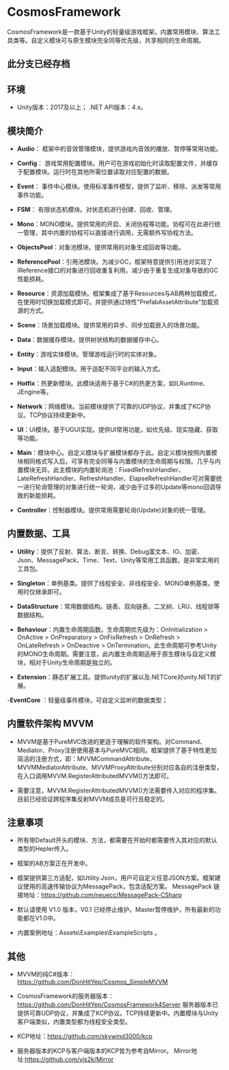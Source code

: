 # CosmosFramework
CosmosFramework是一款基于Unity的轻量级游戏框架。内置常用模块、算法工具类等。自定义模块可与原生模块完全同等优先级，共享相同的生命周期。

## 此分支已经存档

## 环境

- Unity版本：2017及以上； .NET API版本：4.x。

## 模块简介

- **Audio**： 框架中的音效管理模块，提供游戏内音效的播放、暂停等常用功能。

- **Config**： 游戏常用配置模块。用户可在游戏初始化时读取配置文件，并缓存于配置模块。运行时在其他所需位置读取对应配置的数据。

- **Event**： 事件中心模块。使用标准事件模型，提供了监听、移除、派发等常用事件功能。

- **FSM**： 有限状态机模块。对状态机进行创建、回收、管理。

- **Mono**：MONO模块。提供常用的开启、关闭协程等功能。协程可在此进行统一管理，其中内置的协程可以直接进行调用，无需额外写协程方法。

- **ObjectsPool**：对象池模块。提供常用的对象生成回收等功能。

- **ReferencePool**：引用池模块。为减少GC，框架特意提供引用池对实现了IReference接口的对象进行回收重复利用。减少由于重复生成对象导致的GC性能损耗。

- **Resource**：资源加载模块。框架集成了基于Resources与AB两种加载模式，在使用时切换加载模式即可。并提供通过特性"PrefabAssetAttribute"加载资源的方式。

- **Scene**：场景加载模块。提供常用的异步、同步加载嵌入的场景功能。

- **Data**：数据缓存模块。提供树状结构的数据缓存中心。

- **Entity**：游戏实体模块。管理游戏运行时的实体对象。

- **Input**：输入适配模块。用于适配不同平台的输入方式。

- **Hotfix**：热更新模块。此模块适用于基于C#的热更方案，如ILRuntime、JEngine等。

- **Network**：网络模块。当前模块提供了可靠的UDP协议，并集成了KCP协议。TCP协议持续更新中。

- **UI**：UI模块。基于UGUI实现。提供UI常用功能，如优先级、现实隐藏、获取等功能。

- **Main**：模块中心。自定义模块与扩展模块都存于此。自定义模块按照内置模块相同格式写入后，可享有完全同等与内置模块的生命周期与权限。几乎与内置模块无异。此主模块的内置轮询池：FixedRefreshHandler、LateRefreshHandler、RefreshHandler、ElapseRefreshHandler可对需要统一进行轮询管理的对象进行统一轮询，减少由于过多的Update等mono回调导致的新能损耗。

- **Controller**：控制器模块。提供常用需要轮询(Update)对象的统一管理。

## 内置数据、工具

- **Utility**：提供了反射、算法、断言、转换、Debug富文本、IO、加密、Json、MessagePack、Time、Text、Unity等常用工具函数。是非常实用的工具包。

- **Singleton**：单例基类。提供了线程安全、非线程安全、MONO单例基类。使用时仅继承即可。

- **DataStructure**：常用数据结构。链表、双向链表、二叉树、LRU、线程锁等数据结构。

- **Behaviour**：内置生命周期函数。生命周期优先级为：OnInitialization > OnActive > OnPreparatory > OnFixRefresh > OnRefresh > OnLateRefresh > OnDeactive > OnTermination。此生命周期可参考Unity的MONO生命周期。需要注意，此内置生命周期适用于原生模块与自定义模块，相对于Unity生命周期是独立的。

- **Extension**：静态扩展工具。提供unity的扩展以及.NETCore对unity.NET的扩展。

-**EventCore** ：轻量级事件模块，可自定义监听的数据类型；

## 内置软件架构 MVVM

- MVVM是基于PureMVC改进的更适于理解的软件架构。对Command、Mediator、Proxy注册使用基本与PureMVC相同。框架提供了基于特性更加简洁的注册方式，即：MVVMCommandAttribute、MVVMMediatorAttribute、MVVMProxyAttribute分别对应各自的注册类型，在入口调用MVVM.RegisterAttributedMVVM()方法即可。

- 需要注意，MVVM.RegisterAttributedMVVM()方法需要传入对应的程序集。目前已经验证跨程序集反射MVVM成员是可行且稳定的。

## 注意事项

- 所有带Default开头的模块、方法，都需要在开始时都需要传入其对应的默认类型的Hepler传入。

- 框架的AB方案正在开发中。

- 框架提供第三方适配，如Utility.Json，用户可自定义任意JSON方案。框架建议使用的高速传输协议为MessagePack，包含适配方案。
MessagePack 链接地址：https://github.com/neuecc/MessagePack-CSharp

- 默认请使用 V1.0 版本，V0.1 已经停止维护。Master暂停维护，所有最新的功能都在V1.0中。

- 内置案例地址：Assets\Examples\ExampleScripts 。

## 其他

- MVVM的纯C#版本：https://github.com/DonHitYep/Cosmos_SimpleMVVM

- CosmosFramework的服务器版本：https://github.com/DonHitYep/CosmosFramework4Server 
服务器版本已提供可靠UDP协议，并集成了KCP协议。TCP持续更新中。内置模块与Unity客户端类似，内置类型都为线程安全类型。

- KCP地址：https://github.com/skywind3000/kcp

- 服务器版本的KCP与客户端版本的KCP皆为参考自Mirror。
    Mirror地址:https://github.com/vis2k/Mirror


